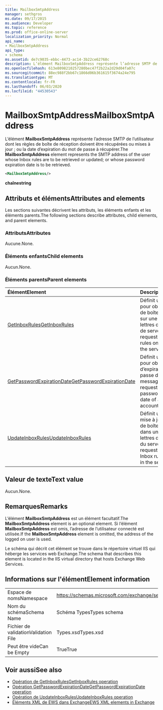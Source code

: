 ```yaml
---
title: MailboxSmtpAddress
manager: sethgros
ms.date: 09/17/2015
ms.audience: Developer
ms.topic: reference
ms.prod: office-online-server
localization_priority: Normal
api_name:
- MailboxSmtpAddress
api_type:
- schema
ms.assetid: de7c9035-ebbc-4473-ac14-3b22ce62768c
description: L’élément MailboxSmtpAddress représente l’adresse SMTP de l’utilisateur dont les règles de boîte de réception doivent être récupérées ou mises à jour ; ou la date d’expiration du mot de passe à récupérer.
ms.openlocfilehash: 613e8098210257280bec47f2b22a2d29d04fa07c
ms.sourcegitcommit: 88ec988f2bb67c1866d06b361615f3674a24e795
ms.translationtype: MT
ms.contentlocale: fr-FR
ms.lasthandoff: 06/03/2020
ms.locfileid: "44530543"
---
```

# <a name="mailboxsmtpaddress"></a><span data-ttu-id="d24fc-103">MailboxSmtpAddress</span><span class="sxs-lookup"><span data-stu-id="d24fc-103">MailboxSmtpAddress</span></span>

<span data-ttu-id="d24fc-104">L’élément **MailboxSmtpAddress** représente l’adresse SMTP de l’utilisateur dont les règles de boîte de réception doivent être récupérées ou mises à jour ; ou la date d’expiration du mot de passe à récupérer.</span><span class="sxs-lookup"><span data-stu-id="d24fc-104">The **MailboxSmtpAddress** element represents the SMTP address of the user whose Inbox rules are to be retrieved or updated; or whose password expiration date is to be retrieved.</span></span> 
  
```XML
<MailboxSmtpAddress/>
```

<span data-ttu-id="d24fc-105">**chaîne**</span><span class="sxs-lookup"><span data-stu-id="d24fc-105">**string**</span></span>

## <a name="attributes-and-elements"></a><span data-ttu-id="d24fc-106">Attributs et éléments</span><span class="sxs-lookup"><span data-stu-id="d24fc-106">Attributes and elements</span></span>

<span data-ttu-id="d24fc-107">Les sections suivantes décrivent les attributs, les éléments enfants et les éléments parents.</span><span class="sxs-lookup"><span data-stu-id="d24fc-107">The following sections describe attributes, child elements, and parent elements.</span></span>
  
### <a name="attributes"></a><span data-ttu-id="d24fc-108">Attributs</span><span class="sxs-lookup"><span data-stu-id="d24fc-108">Attributes</span></span>

<span data-ttu-id="d24fc-109">Aucune.</span><span class="sxs-lookup"><span data-stu-id="d24fc-109">None.</span></span>
  
### <a name="child-elements"></a><span data-ttu-id="d24fc-110">Éléments enfants</span><span class="sxs-lookup"><span data-stu-id="d24fc-110">Child elements</span></span>

<span data-ttu-id="d24fc-111">Aucun.</span><span class="sxs-lookup"><span data-stu-id="d24fc-111">None.</span></span>
  
### <a name="parent-elements"></a><span data-ttu-id="d24fc-112">Éléments parents</span><span class="sxs-lookup"><span data-stu-id="d24fc-112">Parent elements</span></span>

|<span data-ttu-id="d24fc-113">**Élément**</span><span class="sxs-lookup"><span data-stu-id="d24fc-113">**Element**</span></span>|<span data-ttu-id="d24fc-114">**Description**</span><span class="sxs-lookup"><span data-stu-id="d24fc-114">**Description**</span></span>|
|:-----|:-----|
|[<span data-ttu-id="d24fc-115">GetInboxRules</span><span class="sxs-lookup"><span data-stu-id="d24fc-115">GetInboxRules</span></span>](getinboxrules.md) <br/> |<span data-ttu-id="d24fc-116">Définit une demande pour obtenir les règles de boîte de réception sur une boîte aux lettres dans le magasin de serveurs.</span><span class="sxs-lookup"><span data-stu-id="d24fc-116">Defines a request to get the Inbox rules on a mailbox in the server store.</span></span>  <br/> |
|[<span data-ttu-id="d24fc-117">GetPasswordExpirationDate</span><span class="sxs-lookup"><span data-stu-id="d24fc-117">GetPasswordExpirationDate</span></span>](getpasswordexpirationdate.md) <br/> |<span data-ttu-id="d24fc-118">Définit une demande pour obtenir la date d’expiration du mot de passe d’un compte de messagerie.</span><span class="sxs-lookup"><span data-stu-id="d24fc-118">Defines a request to get the password expiration date of an email account.</span></span>  <br/> |
|[<span data-ttu-id="d24fc-119">UpdateInboxRules</span><span class="sxs-lookup"><span data-stu-id="d24fc-119">UpdateInboxRules</span></span>](updateinboxrules.md) <br/> |<span data-ttu-id="d24fc-120">Définit une demande de mise à jour des règles de boîte de réception dans une boîte aux lettres dans le magasin du serveur.</span><span class="sxs-lookup"><span data-stu-id="d24fc-120">Defines a request to update the Inbox rules in a mailbox in the server store.</span></span>  <br/> |
   
## <a name="text-value"></a><span data-ttu-id="d24fc-121">Valeur de texte</span><span class="sxs-lookup"><span data-stu-id="d24fc-121">Text value</span></span>

<span data-ttu-id="d24fc-122">Aucun.</span><span class="sxs-lookup"><span data-stu-id="d24fc-122">None.</span></span>
  
## <a name="remarks"></a><span data-ttu-id="d24fc-123">Remarques</span><span class="sxs-lookup"><span data-stu-id="d24fc-123">Remarks</span></span>

<span data-ttu-id="d24fc-124">L’élément **MailboxSmtpAddress** est un élément facultatif.</span><span class="sxs-lookup"><span data-stu-id="d24fc-124">The **MailboxSmtpAddress** element is an optional element.</span></span> <span data-ttu-id="d24fc-125">Si l’élément **MailboxSmtpAddress** est omis, l’adresse de l’utilisateur connecté est utilisée.</span><span class="sxs-lookup"><span data-stu-id="d24fc-125">If the **MailboxSmtpAddress** element is omitted, the address of the logged on user is used.</span></span> 
  
<span data-ttu-id="d24fc-126">Le schéma qui décrit cet élément se trouve dans le répertoire virtuel IIS qui héberge les services web Exchange.</span><span class="sxs-lookup"><span data-stu-id="d24fc-126">The schema that describes this element is located in the IIS virtual directory that hosts Exchange Web Services.</span></span>
  
## <a name="element-information"></a><span data-ttu-id="d24fc-127">Informations sur l'élément</span><span class="sxs-lookup"><span data-stu-id="d24fc-127">Element information</span></span>

|||
|:-----|:-----|
|<span data-ttu-id="d24fc-128">Espace de noms</span><span class="sxs-lookup"><span data-stu-id="d24fc-128">Namespace</span></span>  <br/> |https://schemas.microsoft.com/exchange/services/2006/types  <br/> |
|<span data-ttu-id="d24fc-129">Nom du schéma</span><span class="sxs-lookup"><span data-stu-id="d24fc-129">Schema Name</span></span>  <br/> |<span data-ttu-id="d24fc-130">Schéma Types</span><span class="sxs-lookup"><span data-stu-id="d24fc-130">Types schema</span></span>  <br/> |
|<span data-ttu-id="d24fc-131">Fichier de validation</span><span class="sxs-lookup"><span data-stu-id="d24fc-131">Validation File</span></span>  <br/> |<span data-ttu-id="d24fc-132">Types.xsd</span><span class="sxs-lookup"><span data-stu-id="d24fc-132">Types.xsd</span></span>  <br/> |
|<span data-ttu-id="d24fc-133">Peut être vide</span><span class="sxs-lookup"><span data-stu-id="d24fc-133">Can be Empty</span></span>  <br/> |<span data-ttu-id="d24fc-134">True</span><span class="sxs-lookup"><span data-stu-id="d24fc-134">True</span></span>  <br/> |
   
## <a name="see-also"></a><span data-ttu-id="d24fc-135">Voir aussi</span><span class="sxs-lookup"><span data-stu-id="d24fc-135">See also</span></span>

- [<span data-ttu-id="d24fc-136">Opération de GetInboxRules</span><span class="sxs-lookup"><span data-stu-id="d24fc-136">GetInboxRules operation</span></span>](getinboxrules-operation.md)
- [<span data-ttu-id="d24fc-137">Opération GetPasswordExpirationDate</span><span class="sxs-lookup"><span data-stu-id="d24fc-137">GetPasswordExpirationDate operation</span></span>](getpasswordexpirationdate-operation.md)
- [<span data-ttu-id="d24fc-138">Opération de UpdateInboxRules</span><span class="sxs-lookup"><span data-stu-id="d24fc-138">UpdateInboxRules operation</span></span>](updateinboxrules-operation.md)
- [<span data-ttu-id="d24fc-139">Éléments XML de EWS dans Exchange</span><span class="sxs-lookup"><span data-stu-id="d24fc-139">EWS XML elements in Exchange</span></span>](ews-xml-elements-in-exchange.md)

